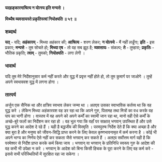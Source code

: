 #### यदहङ्कारमाश्रित्य न योत्स्य इति मन्यसे ।
#### मिथ्यैष व्यवसायस्ते प्रकृतिस्त्वां नियोक्ष्यति ॥ ५९ ॥

### शब्दार्थ

**यत्** - यदि; **अहंकारम्** - मिथ्या अहंकार की; **आश्रित्य** - शरण लेकर; **न योत्स्ये** - मैं नहीं लडूँगा; **इति** - इस प्रकार; **मन्यसे** - तुम सोचते हो; **मिथ्या एष** - तो वह सब झूठ है; **व्यवसायः** - संकल्प; **ते** - तुम्हारा; **प्रकृतिः** - भौतिक प्रकृति; **त्वाम्** - तुमको; **नियोक्ष्यति** - लगा लेगी ।

### भावार्थ

यदि तुम मेरे निर्देशानुसार कर्म नहीं करते और युद्ध में प्रवृत्त नहीं होते हो, तो तुम कुमार्ग पर जाओगे । तुम्हें अपने स्वभाववश युद्ध में लगना होगा ।

### तात्पर्य

अर्जुन एक सैनिक था और क्षत्रिय स्वभाव लेकर जन्मा था । अतएव उसका स्वाभाविक कर्तव्य था कि वह युद्ध करे । लेकिन मिथ्या अहंकारवश वह डर रहा था कि अपने गुरु, पितामह तथा मित्रों का वध करके वह पाप का भागी होगा । वास्तव में वह अपने को अपने कर्मों का स्वामी जान रहा था, मानो वही ऐसे कर्मों के अच्छे-बुरे फलों का निर्देशन कर रहा हो । वह भूल गया कि वहाँ पर साक्षात् भगवान् उपस्थित हैं और उसे युद्ध करने का आदेश दे रहे हैं । यही है बद्धजीव की विस्मृति । परमपुरुष निर्देश देते हैं कि क्या अच्छा है और क्या बुरा है और मनुष्य को जीवन-सिद्धि प्राप्त करने के लिए केवल कृष्णभावनामृत में कर्म करना है । कोई भी अपने भाग्य का निर्णय ऐसे नहीं कर सकता जैसे भगवान् कर सकते हैं । अतएव सर्वोत्तम मार्ग यही है कि परमेश्वर से निर्देश प्राप्त करके कर्म किया जाय । भगवान् या भगवान् के प्रतिनिधि स्वरूप गुरु के आदेश की वह कभी भी उपेक्षा न करे । भगवान् के आदेश को बिना किसी हिचक के पूरा करने के लिए वह कर्म करे - इससे सभी परिस्थितियों में सुरक्षित रहा जा सकेगा ।